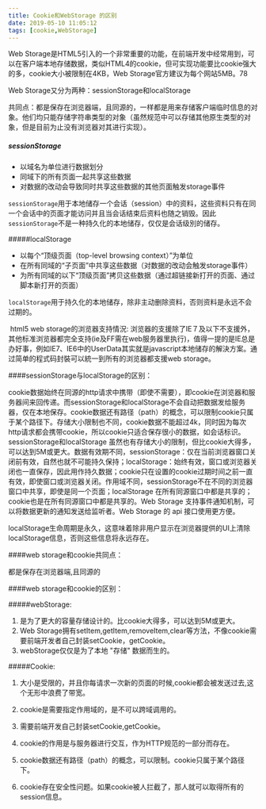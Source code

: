 ```yaml
---
title: Cookie和WebStorage 的区别
date: 2019-05-10 11:05:12
tags: [cookie,WebStorage]
---
```




Web Storage是HTML5引入的一个非常重要的功能，在前端开发中经常用到，可以在客户端本地存储数据，类似HTML4的cookie，但可实现功能要比cookie强大的多，cookie大小被限制在4KB，Web Storage官方建议为每个网站5MB。78

Web Storage又分为两种：sessionStorage和localStorage

共同点：都是保存在浏览器端，且同源的，一样都是用来存储客户端临时信息的对象。他们均只能存储字符串类型的对象（虽然规范中可以存储其他原生类型的对象，但是目前为止没有浏览器对其进行实现）。 

##### sessionStorage 

* 以域名为单位进行数据划分
* 同域下的所有页面一起共享这些数据
* 对数据的改动会导致同时共享这些数据的其他页面触发storage事件

`sessionStorage`用于本地储存一个会话（session）中的资料，这些资料只有在同一个会话中的页面才能访问并且当会话结束后资料也随之销毁。因此`sessionStorage`不是一种持久化的本地储存，仅仅是会话级別的储存。

#####localStorage 

* 以每个“顶级页面（top-level browsing context）”为单位
* 在所有同域的“子页面”中共享这些数据（对数据的改动会触发storage事件）
* 为所有同域的以下“顶级页面”拷贝这些数据（通过超链接新打开的页面、通过脚本新打开的页面）

​    `localStorage`用于持久化的本地储存，除非主动删除资料，否则资料是永远不会过期的。

​       html5 web storage的浏览器支持情況: 浏览器的支援除了IE７及以下不支援外，其他标准浏览器都完全支持(ie及FF需在web服务器里执行)，值得一提的是IE总是办好事，例如IE7、IE6中的UserData其实就是javascript本地储存的解決方案。通过简单的程式码封裝可以統一到所有的浏览器都支援web storage。



####sessionStorage与localStorage的区别：

cookie数据始终在同源的http请求中携带（即使不需要），即cookie在浏览器和服务器间来回传递。而sessionStorage和localStorage不会自动把数据发给服务器，仅在本地保存。cookie数据还有路径（path）的概念，可以限制cookie只属于某个路径下。存储大小限制也不同，cookie数据不能超过4k，同时因为每次http请求都会携带cookie，所以cookie只适合保存很小的数据，如会话标识。sessionStorage和localStorage 虽然也有存储大小的限制，但比cookie大得多，可以达到5M或更大。数据有效期不同，sessionStorage：仅在当前浏览器窗口关闭前有效，自然也就不可能持久保持；localStorage：始终有效，窗口或浏览器关闭也一直保存，因此用作持久数据；cookie只在设置的cookie过期时间之前一直有效，即使窗口或浏览器关闭。作用域不同，sessionStorage不在不同的浏览器窗口中共享，即使是同一个页面；localStorage 在所有同源窗口中都是共享的；cookie也是在所有同源窗口中都是共享的。Web Storage 支持事件通知机制，可以将数据更新的通知发送给监听者。Web Storage 的 api 接口使用更方便。

localStorage生命周期是永久，这意味着除非用户显示在浏览器提供的UI上清除localStorage信息，否则这些信息将永远存在。



####web storage和cookie共同点：

都是保存在浏览器端,且同源的



####web storage和cookie的区别：

#####webStorage:

1. 是为了更大的容量存储设计的。比cookie大得多，可以达到5M或更大。
2. Web Storage拥有setItem,getItem,removeItem,clear等方法，不像cookie需要前端开发者自己封装setCookie，getCookie。
3. webStorage仅仅是为了本地 "存储" 数据而生的。

#####Cookie:

1. 大小是受限的，并且你每请求一次新的页面的时候,cookie都会被发送过去,这个无形中浪费了带宽。

2. cookie是需要指定作用域的，是不可以跨域调用的。
3.  需要前端开发自己封装setCookie,getCookie。
4. cookie的作用是与服务器进行交互，作为HTTP规范的一部分而存在。
5. cookie数据还有路径（path）的概念，可以限制。cookie只属于某个路径下。

6. cookie存在安全性问题。如果cookie被人拦截了，那人就可以取得所有的session信息。